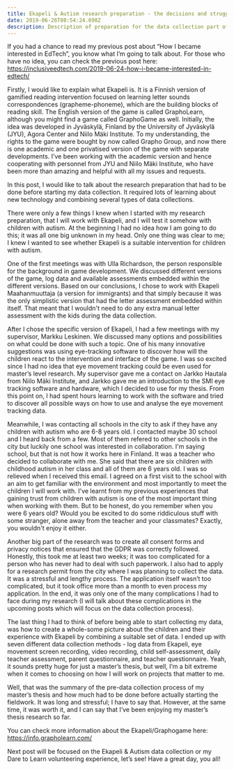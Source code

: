 ```yaml
---
title: Ekapeli & Autism research preparation - the decisions and struggles
date: 2019-06-26T08:54:24.698Z
description: Description of preparation for the data collection part of my master's thesis
---
```

If you had a chance to read my previous post about “How I became interested in EdTech”, you know what I’m going to talk about. For those who have no idea, you can check the previous post here: https://inclusiveedtech.com/2019-06-24-how-i-became-interested-in-edtech/

Firstly, I would like to explain what Ekapeli is. It is a Finnish version of gamified reading intervention focused on learning letter sounds correspondences (grapheme-phoneme), which are the building blocks of reading skill. The English version of the game is called GraphoLearn, although you might find a game called GraphoGame as well. Initially, the idea was developed in Jyväskylä, Finland by the University of Jyväskylä (JYU), Agora Center and Niilo Mäki Institute. To my understanding, the rights to the game were bought by now called Grapho Group, and now there is one academic and one privatised version of the game with separate developments. I’ve been working with the academic version and hence cooperating with personnel from JYU and Niilo Mäki Institute, who have been more than amazing and helpful with all my issues and requests. 

In this post, I would like to talk about the research preparation that had to be done before starting my data collection. It required lots of learning about new technology and combining several types of data collections.

There were only a few things I knew when I started with my research preparation, that I will work with Ekapeli, and I will test it somehow with children with autism. At the beginning I had no idea how I am going to do this; it was all one big unknown in my head. Only one thing was clear to me; I knew I wanted to see whether Ekapeli is a suitable intervention for children with autism. 

One of the first meetings was with Ulla Richardson, the person responsible for the background in game development. We discussed different versions of the game, log data and available assessments embedded within the different versions. Based on our conclusions, I chose to work with Ekapeli Maahanmuuttaja (a version for immigrants) and that simply because it was the only simplistic version that had the letter assessment embedded within itself. That meant that I wouldn't need to do any extra manual letter assessment with the kids during the data collection. 

After I chose the specific version of Ekapeli, I had a few meetings with my supervisor, Markku Leskinen. We discussed many options and possibilities on what could be done with such a topic. One of his many innovative suggestions was using eye-tracking software to discover how will the children react to the intervention and interface of the game. I was so excited since I had no idea that eye movement tracking could be even used for master’s level research. My supervisor gave me a contact on Jarkko Hautala from Niilo Mäki Institute, and Jarkko gave me an introduction to the SMI eye tracking software and hardware, which I decided to use for my thesis. From this point on, I had spent hours learning to work with the software and tried to discover all possible ways on how to use and analyse the eye movement tracking data.

Meanwhile, I was contacting all schools in the city to ask if they have any children with autism who are 6-8 years old. I contacted maybe 30 school and I heard back from a few. Most of them refered to other schools in the city but luckily one school was interested in collaboration. I'm saying school, but that is not how it works here in Finland. It was a teacher who decided to collaborate with me. She said that there are six children with childhood autism in her class and all of them are 6 years old. I was so relieved when I received this email. I agreed on a first visit to the school with an aim to get familiar with the environment and most importantly to meet the children I will work with. I've learnt from my previous experiences that gaining trust from children with autism is one of the most important thing when working with them. But to be honest, do you remember when you were 6 years old? Would you be excited to do some riddiculous stuff with some stranger, alone away from the teacher and your classmates? Exactly, you wouldn't enjoy it either. 

Another big part of the research was to create all consent forms and privacy notices that ensured that the GDPR was correctly followed. Honestly, this took me at least two weeks; it was too complicated for a person who has never had to deal with such paperwork. I also had to apply for a research permit from the city where I was planning to collect the data. It was a stressful and lengthy process. The application itself wasn’t too complicated, but it took office more than a month to even process my application. In the end, it was only one of the many complications I had to face during my research (I will talk about these complications in the upcoming posts which will focus on the data collection process).

The last thing I had to think of before being able to start collecting my data, was how to create a whole-some picture about the children and their experience with Ekapeli by combining a suitable set of data. I ended up with seven different data collection methods - log data from Ekapeli, eye movement screen recording, video recording, child self-assessment, daily teacher assessment, parent questionnaire, and teacher questionnaire. Yeah, it sounds pretty huge for just a master’s thesis, but well, I’m a bit extreme when it comes to choosing on how I will work on projects that matter to me. 

Well, that was the summary of the pre-data collection process of my master’s thesis and how much had to be done before actually starting the fieldwork. It was long and stressful; I have to say that. However, at the same time, it was worth it, and I can say that I’ve been enjoying my master’s thesis research so far.

You can check more information about the Ekapeli/Graphogame here: https://info.grapholearn.com/

Next post will be focused on the Ekapeli & Autism data collection or my Dare to Learn volunteering experience, let’s see! Have a great day, you all!
